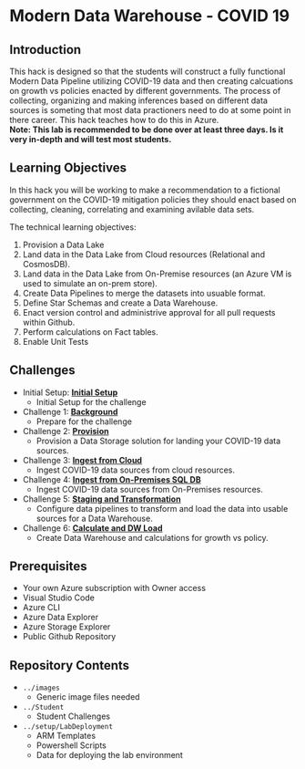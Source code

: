 
# Modern Data Warehouse - COVID 19
## Introduction
This hack is designed so that the students will construct a fully functional Modern Data Pipeline utilizing COVID-19 data and then creating calcuations on growth vs policies enacted by different governments.  The process of collecting, organizing and making inferences based on different data sources is someting that most data practioners need to do at some point in there career.  This hack teaches how to do this in Azure.  
**Note:  This lab is recommended to be done over at least three days.  Is it very in-depth and will test most students.**

## Learning Objectives
In this hack you will be working to make a recommendation to a fictional government on the COVID-19 mitigation policies they should enact based on collecting, cleaning, correlating and examining avilable data sets. 

The technical learning objectives:

1. Provision a Data Lake
2. Land data in the Data Lake from Cloud resources (Relational and CosmosDB).
3. Land data in the Data Lake from On-Premise resources (an Azure VM is used to simulate an on-prem store).
4. Create Data Pipelines to merge the datasets into usuable format.
5. Define Star Schemas and create a Data Warehouse.
6. Enact version control and administrive approval for all pull requests within Github.
7. Perform calculations on Fact tables.
8. Enable Unit Tests

## Challenges

- Initial Setup: **[Initial Setup](Student/00-InitialSetup.md)**
  - Initial Setup for the challenge
- Challenge 1: **[Background](Student/01-Background.md)**
   - Prepare for the challenge
- Challenge 2: **[Provision](Student/02-Provision.md)**
   - Provision a Data Storage solution for landing your COVID-19 data sources.
- Challenge 3: **[Ingest from Cloud](Student/03-CloudIngest.md)**
   - Ingest COVID-19 data sources from cloud resources.
- Challenge 4: **[Ingest from On-Premises SQL DB](Student/04-OnPremIngest.md)**
   - Ingest COVID-19 data sources from On-Premises resources.
- Challenge 5: **[Staging and Transformation](Student/05-TransformLoad.md)**
   - Configure data pipelines to transform and load the data into usable sources for a Data Warehouse.
- Challenge 6: **[Calculate and DW Load](Student/06-Calculate.md)**
   - Create Data Warehouse and calculations for growth vs policy. 

## Prerequisites
- Your own Azure subscription with Owner access
- Visual Studio Code
- Azure CLI
- Azure Data Explorer
- Azure Storage Explorer
- Public Github Repository

## Repository Contents
- `../images`
    - Generic image files needed
- `../Student`  
    - Student Challenges
- `../setup/LabDeployment`
    - ARM Templates 
    - Powershell Scripts 
    - Data for deploying the lab environment
